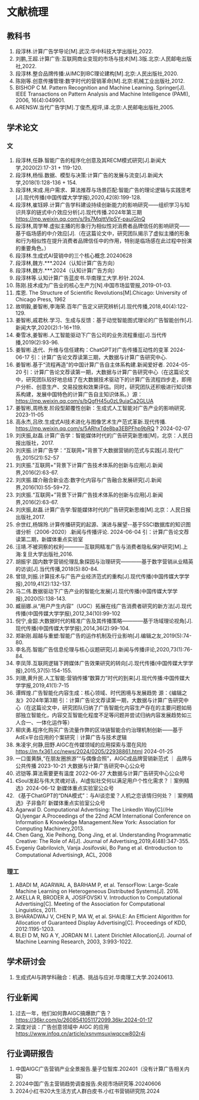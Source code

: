 # 文献梳理
## 教科书
1. 段淳林.计算广告学导论[M].武汉:华中科技大学出版社,2022.
2. 刘鹏,王超.计算广告:互联网商业变现的市场与技术[M].3版.北京:人民邮电出版社,2022.
3. 段淳林.整合品牌传播:从IMC到IBC理论建构[M].北京:人民出版社,2020.
4. 陈刚等.创意传播管理:数字时代的营销革命[M].北京:机械工业出版社,2012.
5. BISHOP C M. Pattern Recognition and Machine Learning. Springer[J]. IEEE Transactions on Pattern Analysis and Machine Intelligence (PAMI), 2006, 16(4):049901.
6. ARENSW.当代广告学[M].丁俊杰,程坪,译.北京:人民邮电出版社,2005.

## 学术论文
### 文
1. 段淳林,任静.智能广告的程序化创意及其RECM模式研究[J].新闻大学,2020(2):17-31 + 119-120.
2. 段淳林,杨恒.数据、模型与决策:计算广告的发展与流变[J].新闻大学,2018(1):128-136 + 154.
3. 段淳林,宋成.用户需求、算法推荐与场景匹配:智能广告的理论逻辑与实践思考[J].现代传播(中国传媒大学学报),2020,42(8):199-128.
4. 段淳林,崔钰婷.计算广告学科建设持续创新能力的影响研究——组织学习与知识共享的链式中介效应分析[J].现代传播.2024年第三期 https://mp.weixin.qq.com/s/9s7MqjttVlpSY-paujGlnQ
5. 段淳林,周学琴.虚拟主播的形象行为相似性对消费者品牌信任的影响研究——基于临场感的中介效应[J].（在这篇论文中，研究团队揭示了虚拟主播的形象和行为相似性在提升消费者品牌信任中的作用，特别是临场感在此过程中扮演的重要角色。）
6. 段淳林.生成式AI营销中的三个核心概念.20240628
7. 段淳林,魏方.***.2024（认知计算广告方向）
8. 段淳林,魏方.***.2024（认知计算广告方向）
9. 段淳林等.认知计算广告蓝皮书.华南理工大学.秒针.2024.
10. 陈刚.技术成为广告业的核心生产力[N].中国市场监管报,2019-01-03.
11. 库恩. The Structure of Scientific Revolutions[M].Chicago: University of Chicago Press, 1962
12. 故明毅,姜智彬,李海荣.百年广告定义研究辨析[J].现代传播,2018,40(4):122-129.
13. 姜智彬,戚君秋.学习、生成与反馈：基于动觉智能图式理论的广告智能创作[J].新闻大学,2020(2):1-16+119.
14. 秦雪冰,姜智彬.人工智能驱动下广告公司的业务流程重组[J].当代传播,2019(2):93-96.
15. 姜智彬.迭代、升维与信任建构：ChatGPT对广告传播互动性的变革 2024-06-17 引：计算广告论文荐读第三期，大数据与计算广告研究中心.
16. 姜智彬.基于“流程再造”的中国计算广告自主体系构建.新闻爱好者. 2024-05-20 引：计算广告论文荐读第一期，大数据与计算广告研究中心（在这篇论文中，研究团队较好地总结了在大数据技术驱动下的计算广告流程四步走，即用户分析、创意生产、交易投放和效果评估。同时，研究团队还积极进行知识体系构建，发展中国特色的计算广告自主知识体系。）源：https://mp.weixin.qq.com/s/bQgfH45u0zL9uiaCa2GLUA
17. 姜智彬,周杨发.阶段型颠覆性创新：生成式人工智能对广告产业的影响研究. 2023-11-05
18. 高永杰,吕欣.生成式AI技术进化与图像艺术生产范式革新.现代传播. https://mp.weixin.qq.com/s/5ARhxTde8ba3EBPFhp9bRQ ? 2024-02-07
19. 刘庆振,赵磊.计算广告学：智能媒体时代的广告研究新思维[M]，北京：人民日报出版社，2017.
20. 刘庆振.计算广告学：“互联网+”背景下大数据营销的范式与实践[J].现代广告,2015(21):52-57
21. 刘庆振."互联网+"背景下计算广告技术体系的创新与应用[J].新闻界,2016(2):63-67.
22. 刘庆振.媒介融合新业态:数字化内容与广告融合发展研究[J].新闻界,2016(10):55-59+72.
23. 刘庆振.“互联网+”背景下计算广告技术体系的创新与应用[J].新闻界,2016(2):63-67.
24. 刘庆振,赵磊.计算广告学:智能媒体时代的广告研究新思维[M].北京：人民日报出版社,2017.
25. 佘世红,杨锦玲.计算传播研究的起源、演进与展望--基于SSCI数据库的知识图谱分析（2006-2020）.新闻与传播评论. 2024-06-04 引：计算广告论文荐读第二期，新媒体重点实验室
26. 汪靖.不被洞察的权利————互联网精准广告与消费者隐私保护研究[M].上海:复旦大学出版社,2016.
27. 胡振宇.国内数字营销伦理乱象探因与治理研究————基于数字营销从业精英的访谈[J].当代传播,2018(5):80-84.
28. 曾琼,刘振.计算技术与广告产业经济范式的重构[J].现代传播(中国传媒大学学报),2019,41(2):132-137.
29. 马二伟.数据驱动下广告产业的智能化发展[J].现代传播(中国传媒大学学报),2020(5):138-143.
30. 臧丽娜.从“用户产生内容”（UGC）拓展在线广告消费者研究的新方法[J].现代传播(中国传媒大学学报),2012,34(10):99-102
31. 倪宁,金韶.大数据时代的精准广告及其传播策略————基于场域理论视角[J].现代传播(中国传媒大学学报),2014,36(2):99-104.
32. 郑新刚.超越与重塑:智能广告的运作机制及行业影响[J].编辑之友,2019(5):74-80.
33. 李名亮.智能广告信息伦理与核心议题研究[J].新闻与传播评论,2020,73(1):76-84.
34. 李凤萍.互联网逻辑下跨媒体广告效果研究的转向[J].现代传播(中国传媒大学学报),2015,37(5):154-155.
35. 刘珊,黄升民.人工智能:营销传播“数算力”时代的到来[J].现代传播:中国传媒大学学报,2019,41(1):7-15
36. 谭辉煌.广告智能化内容生成：核心领域、时代困境与发展趋势 源：《编辑之友》2024年第3期 引：计算广告论文荐读第一期，大数据与计算广告研究中心（在这篇论文中，研究团队归纳了广告智能化内容生产存在的主要问题如局部独立智能化，内容交互智能化程度不足等问题并尝试归纳内容发展趋势如三人合一、一体化运作等）
37. 柳庆勇.程序化购买广告流量作弊的区块链智能合约治理机制创新——基于AdEx平台应用的个案研究｜计算广告与技术逻辑
38. 朱凌宇,何静,田野.AIGC在传媒领域的应用探索与潜在风险 https://m.fx361.cc/news/2024/0205/22938861.html 2024-01-25
39. 一口蛋黄酥,“在朋友圈旅游”“与偶像合照”，AIGC成品牌营销新范式 ｜ 品牌与公共传播 2023-10-21 大数据与计算广告研究中心公众号
40. 迟铠等.算法需要更有温度 2022-06-27 大数据与计算广告研究中心公众号
41. 《Soul发起与伟大灵魂对话，AI虚拟社交何以满足用户个性化需求？｜案例精选》2024-06-12 新媒体重点实验室公众号
42. 《基于ChatGPT的“DNA模式”：与AI谈恋爱？人机之恋该情归何处？｜案例精选》子非鱼吖 新媒体重点实验室公众号
43. Agarwal D. Computational Advertising: The LinkedIn Way[C]//He Qi,Iyengar A.Proceedings of the 22nd ACM International Conference on Information & Knowledge Management.New York: Association for Computing Machinery,2013.
44. Chen Gang, Xie Peihong, Dong Jing, et al. Understanding Programmatic Creative: The Role of AI[J]. Journal of Advertising,2019,4(48):347-355.
45. Evgeniy Gabrilovich, Vanja Josifovski, Bo Pang et al. 《Introduction to Computational Advertising》, ACL, 2008

### 理工
1. ABADI M, AGARWAL A, BARHAM P, et al. TensorFlow: Large-Scale Machine Learning on Heterogeneous Distributed Systems[J]. 2016.
2. AKELLA R, BRODER A, JOSIFOVSKI V. Introduction to Computational Advertising[C]. Meeting of the Association for Computational Linguistics, 2011.
3. BHARADWAJ V, CHEN P, MA W, et al. SHALE: An Efficient Algorithm for Allocation of Guaranteed Display Advertising[C]. Proceedings of KDD, 2012:1195-1203.
4. BLEI D M, NG A Y, JORDAN M I. Latent Dirichlet Allocation[J]. Journal of Machine Learning Research, 2003, 3:993-1022.

## 学术研讨会
1. 生成式AI与跨学科融合：机遇、挑战与应对.华南理工大学.20240613.

## 行业新闻
1. 过去一年，他们如何靠AIGC搞爆款广告？ https://36kr.com/p/2608541051172099.36kr.2024-01-17
2. 深度对谈：广告创意领域中 AIGC 的应用 https://www.infoq.cn/article/xsnvmsuxiwqccw802r4j

## 行业调研报告
1. 中国AIGC广告营销产业全景报告.量子位智库.202401（没有计算广告相关内容）
2. 2024中国广告主营销趋势调查报告.央视市场研究等.20240606
3. 2024小红书20大生活方式人群白皮书.小红书营销研究院.2024